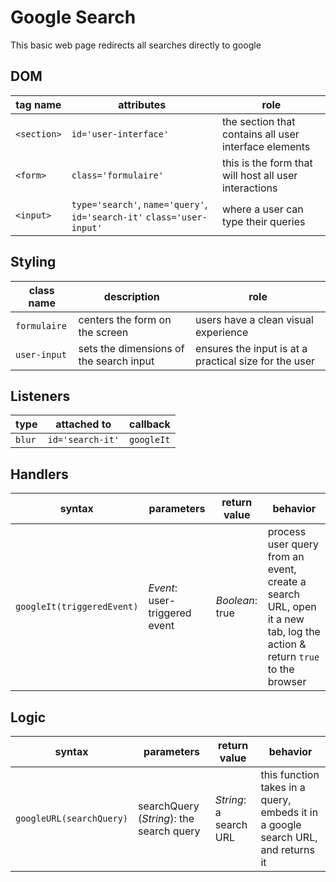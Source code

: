 # Google Search

This basic web page redirects all searches directly to google

## DOM

| tag name | attributes | role |
| --- | --- | --- |
| `<section>` | `id='user-interface'` | the section that contains all user interface elements |
| `<form>` | `class='formulaire'` | this is the form that will host all user interactions |
| `<input>` | `type='search'`, `name='query'`, `id='search-it'` `class='user-input'` | where a user can type their queries |

## Styling

| class name | description | role |
| --- | --- | --- |
| `formulaire` | centers the form on the screen | users have a clean visual experience |
| `user-input` | sets the dimensions of the search input | ensures the input is at a practical size for the user |

## Listeners

| type | attached to | callback |
| --- | --- | --- |
| `blur` | `id='search-it'` | `googleIt` |

## Handlers

| syntax | parameters | return value | behavior |
| --- | --- | --- | --- |
| `googleIt(triggeredEvent)` | _Event_: user-triggered event | _Boolean_: true | process user query from an event, create a search URL, open it a new tab, log the action & return `true` to the browser |

## Logic

| syntax | parameters | return value | behavior |
| --- | --- | --- | --- |
| `googleURL(searchQuery)` | searchQuery (_String_): the search query | _String_: a search URL | this function takes in a query, embeds it in a google search URL, and returns it |
